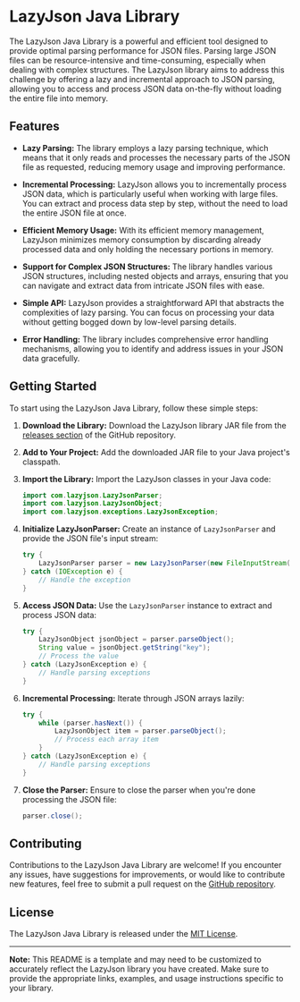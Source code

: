 # LazyJson Java Library

The LazyJson Java Library is a powerful and efficient tool designed to provide optimal parsing performance for JSON files. Parsing large JSON files can be resource-intensive and time-consuming, especially when dealing with complex structures. The LazyJson library aims to address this challenge by offering a lazy and incremental approach to JSON parsing, allowing you to access and process JSON data on-the-fly without loading the entire file into memory.

## Features

- **Lazy Parsing:** The library employs a lazy parsing technique, which means that it only reads and processes the necessary parts of the JSON file as requested, reducing memory usage and improving performance.

- **Incremental Processing:** LazyJson allows you to incrementally process JSON data, which is particularly useful when working with large files. You can extract and process data step by step, without the need to load the entire JSON file at once.

- **Efficient Memory Usage:** With its efficient memory management, LazyJson minimizes memory consumption by discarding already processed data and only holding the necessary portions in memory.

- **Support for Complex JSON Structures:** The library handles various JSON structures, including nested objects and arrays, ensuring that you can navigate and extract data from intricate JSON files with ease.

- **Simple API:** LazyJson provides a straightforward API that abstracts the complexities of lazy parsing. You can focus on processing your data without getting bogged down by low-level parsing details.

- **Error Handling:** The library includes comprehensive error handling mechanisms, allowing you to identify and address issues in your JSON data gracefully.

## Getting Started

To start using the LazyJson Java Library, follow these simple steps:

1. **Download the Library:** Download the LazyJson library JAR file from the [releases section](https://github.com/your-username/lazyjson/releases) of the GitHub repository.

2. **Add to Your Project:** Add the downloaded JAR file to your Java project's classpath.

3. **Import the Library:** Import the LazyJson classes in your Java code:

   ```java
   import com.lazyjson.LazyJsonParser;
   import com.lazyjson.LazyJsonObject;
   import com.lazyjson.exceptions.LazyJsonException;
   ```

4. **Initialize LazyJsonParser:** Create an instance of `LazyJsonParser` and provide the JSON file's input stream:

   ```java
   try {
       LazyJsonParser parser = new LazyJsonParser(new FileInputStream("path/to/your/json/file.json"));
   } catch (IOException e) {
       // Handle the exception
   }
   ```

5. **Access JSON Data:** Use the `LazyJsonParser` instance to extract and process JSON data:

   ```java
   try {
       LazyJsonObject jsonObject = parser.parseObject();
       String value = jsonObject.getString("key");
       // Process the value
   } catch (LazyJsonException e) {
       // Handle parsing exceptions
   }
   ```

6. **Incremental Processing:** Iterate through JSON arrays lazily:

   ```java
   try {
       while (parser.hasNext()) {
           LazyJsonObject item = parser.parseObject();
           // Process each array item
       }
   } catch (LazyJsonException e) {
       // Handle parsing exceptions
   }
   ```

7. **Close the Parser:** Ensure to close the parser when you're done processing the JSON file:

   ```java
   parser.close();
   ```

## Contributing

Contributions to the LazyJson Java Library are welcome! If you encounter any issues, have suggestions for improvements, or would like to contribute new features, feel free to submit a pull request on the [GitHub repository](https://github.com/your-username/lazyjson).

## License

The LazyJson Java Library is released under the [MIT License](https://opensource.org/licenses/MIT).

---

**Note:** This README is a template and may need to be customized to accurately reflect the LazyJson library you have created. Make sure to provide the appropriate links, examples, and usage instructions specific to your library.
